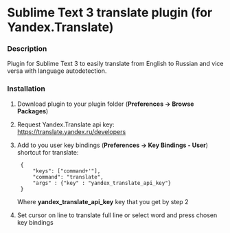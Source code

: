 Sublime Text 3 translate plugin (for Yandex.Translate)
======================================================

### Description

Plugin for Sublime Text 3 to easily translate from English to Russian and vice versa with language autodetection.

### Installation

1. Download plugin to your plugin folder (**Preferences -> Browse Packages**)

2. Request Yandex.Translate api key: https://translate.yandex.ru/developers

3. Add to you user key bindings (**Preferences -> Key Bindings - User**) shortcut for translate:

        {
            "keys": ["command+'"],
            "command": "translate",
            "args" : {"key" : "yandex_translate_api_key"}
        }

    Where **yandex_translate_api_key** key that you get by step 2

4. Set cursor on line to translate full line or select word and press chosen key bindings
